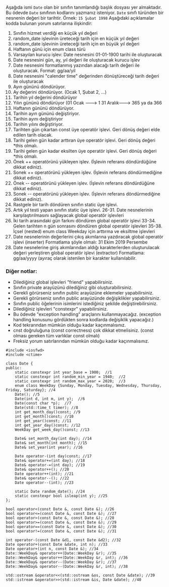 Aşağıda ismi `Date` olan bir sınıfın tanımlandığı başlık dosyası yer almaktadır. 
Bu ödevde `Date` sınıfının kodlarını yazmanız isteniyor.
`Date` sınıfı türünden bir nesnenin değeri bir tarihtir. Örnek: `15 Şubat 1998`
Aşağıdaki açıklamalar kodda bulunan yorum satırlarına ilişkindir:

1. Sınıfın hizmet verdiği en küçük yıl değeri
2. random_date işlevinin üreteceği tarih için en küçük yıl değeri
3. random_date işlevinin üreteceği tarih için en büyük yıl değeri
4.  Haftanın günü için enum class türü
5. Varsayılan kurucu işlev: Date nesnesini 01-01-1900 tarihi ile oluşturacak
6. Date nesnesini gün, ay, yıl değeri ile oluşturacak kurucu işlev
7. Date nesnesini formatlanmış  yazından alacağı tarih değeri ile oluşturacak. Format: gg/aa/yil
8. Date nesnesini "calender time" değerinden dönüştüreceği tarih değeri ile oluşturacak
9. Ayın gününü döndürüyor.
10. Ay değerini döndürüyor. (Ocak 1, Şubat 2, ...)
11. Tarihin yıl değerini döndürüyor
12. Yılın gününü döndürüyor (01 Ocak ---> 1   31 Aralık---> 365 ya da 366
13. Haftanın gününü döndürüyor.
14. Tarihin ayın gününü değiştiriyor.
15. Tarihin ayını değiştiriyor
16. Tarihin yılını değiştiriyor.
17. Tarihten gün çıkartan const üye operatör işlevi. Geri dönüş değeri elde edilen tarih olacak.
18. Tarihi gelen gün kadar arttıran üye operatör işlevi. Geri dönüş değeri *this olmalı.
19. Tarihi gelen gün kadar eksilten üye operatör işlevi. Geri dönüş değeri *this olmalı.
20. Önek ++ operatörünü yükleyen işlev. (İşlevin referans döndürdüğüne dikkat ediniz). 
21. Sonek ++ operatörünü yükleyen işlev. (İşlevin referans döndürmediğine dikkat ediniz). 
22. Önek -- operatörünü yükleyen işlev. (İşlevin referans döndürdüğüne dikkat ediniz). 
23. Sonek -- operatörünü yükleyen işlev. (İşlevin referans döndürmediğine dikkat ediniz). 
24. Rastgele bir tarih döndüren sınıfın static üye işlevi.
25. Artık yıl testi yapan sınıfın static üye işlevi.
26-31. Date nesnelerinin karşılaştırılmasını sağlayacak global operatör işlevleri
32. İki tarih arasındaki gün farkını döndüren global operatör işlevi
33-34. Gelen tarihten n gün sonrasını döndüren global operatör işlevleri
35-38. İçsel (nested) enum class Weekday için arttırma ve eksiltme işlevleri
39. Date nesnelerinin değerlerini çıkış akımlarına yazdıracak global operatör işlevi (inserter)
Formatlama şöyle olmalı:  31 Ekim 2019 Persembe
40. Date nesnelerine giriş akımlarından aldığı karakterlerden oluşturulacak değeri yerleştiren global operatör işlevi (extractor)
Formatlama: gg/aa/yyyy (ayıraç olarak istenilen bir karakter kullanılabilir.

### Diğer notlar:
* Dilediğiniz global işlevleri "friend" yapabilirsiniz.
* Sınıfın private arayüzünü dilediğiniz gibi oluşturabilirsiniz.
* Gerekli görürseniz sınıfın public arayüzüne eklemeler yapabilirsiniz.
* Gerekli görürseniz sınıfın public arayüzünde değişiklikler yapabilirsiniz.
* Sınıfın public öğelerinin isimlerini istediğiniz şekilde değiştirebilirsiniz.
* Dilediğiniz işlevleri "constexpr" yapabilirsiniz.
* Bu ödevde "exception handling" araçlarını kullanmayacağız. (exception handling konusunu gördükten sonra kodlarda değişiklik yapacağız.)
* Kod tekrarından mümkün olduğu kadar kaçınmalısınız.
* cnst doğruluğuna (const correctness) çok dikkat etmelisiniz. (const olması gereken tüm varlıklar const olmalı)
* Freksiz yorum satırlarından mümkün olduğu kadar kaçınmalısınız.


```
#include <iosfwd>
#include <ctime>

class Date {
public:
	static constexpr int year_base = 1900;  //1
	static constexpr int random_min_year = 1940;  //2
	static constexpr int random_max_year = 2020;  //3
	enum class WeekDay {Sunday, Monday, Tuesday, Wednesday, Thursday, Friday, Saturday}; //4
	Date(); //5 
	Date(int d, int m, int y);  //6
	Date(const char *p);  //7
	Date(std::time_t timer); //8
	int get_month_day()const; //9
	int get_month()const; //10
	int get_year()const; //11
	int get_year_day()const; //12
	WeekDay get_week_day()const; //13

	Date& set_month_day(int day); //14
	Date& set_month(int month); //15
	Date& set_year(int year); //16

	Date operator-(int day)const; //17
	Date& operator+=(int day); //18
	Date& operator-=(int day); //19
	Date& operator++(); //20
	Date operator++(int); //21
	Date& operator--(); //22
	Date operator--(int); //23

	static Date random_date(); //24
	static constexpr bool isleap(int y); //25
};

bool operator<(const Date &, const Date &); //26
bool operator<=(const Date &, const Date &); //27
bool operator>(const Date &, const Date &); //28
bool operator>=(const Date &, const Date &); //29
bool operator==(const Date &, const Date &); //30
bool operator!=(const Date &, const Date &); //31

int operator-(const Date &d1, const Date &d2); //32
Date operator+(const Date &date, int n); //33
Date operator+(int n, const Date &); //34
Date::WeekDay& operator++(Date::WeekDay &r); //35
Date::WeekDay& operator++(Date::WeekDay &r, int); //36
Date::WeekDay& operator--(Date::WeekDay &r); //37
Date::WeekDay& operator--(Date::WeekDay &r, int); //38

std::ostream &operator<<(std::ostream &os, const Date &date); //39
std::istream &operator>>(std::istream &is, Date &date); //40
```


